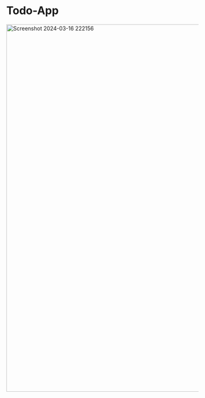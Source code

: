 # Todo-App


<img width="960" alt="Screenshot 2024-03-16 222156" src="https://github.com/shreyas1331/Todo-App/assets/97434451/817f5b42-e86b-4aec-b641-a17a9a762fb6">
